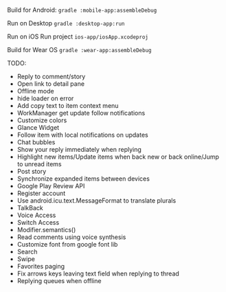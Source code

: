 Build for Android:
`gradle :mobile-app:assembleDebug`

Run on Desktop
`gradle :desktop-app:run`

Run on iOS
Run project `ios-app/iosApp.xcodeproj`

Build for Wear OS
`gradle :wear-app:assembleDebug`

TODO:
 + Reply to comment/story
 + Open link to detail pane
 + Offline mode
 + hide loader on error
 + Add copy text to item context menu
 + WorkManager get update follow notifications
 + Customize colors
 + Glance Widget
 + Follow item with local notifications on updates
 + Chat bubbles
 + Show your reply immediately when replying
 + Highlight new items/Update items when back new or back online/Jump to unread items
 + Post story
 + Synchronize expanded items between devices
 + Google Play Review API
 + Register account
 + Use android.icu.text.MessageFormat to translate plurals
 + TalkBack
 + Voice Access
 + Switch Access
 + Modifier.semantics()
 + Read comments using voice synthesis
 + Customize font from google font lib
 + Search
 + Swipe
 + Favorites paging
 + Fix arrows keys leaving text field when replying to thread
 + Replying queues when offline

